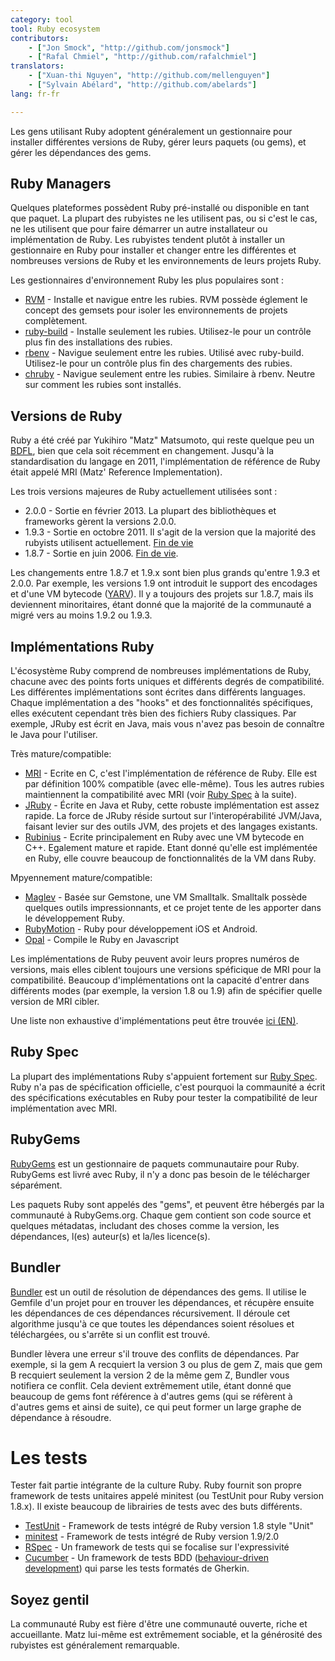 ```yaml
---
category: tool
tool: Ruby ecosystem
contributors:
    - ["Jon Smock", "http://github.com/jonsmock"]
    - ["Rafal Chmiel", "http://github.com/rafalchmiel"]
translators:
    - ["Xuan-thi Nguyen", "http://github.com/mellenguyen"]
    - ["Sylvain Abélard", "http://github.com/abelards"]
lang: fr-fr

---
```


Les gens utilisant Ruby adoptent généralement un gestionnaire pour installer
différentes versions de Ruby, gérer leurs paquets (ou gems), et gérer les
dépendances des gems.

## Ruby Managers

Quelques plateformes possèdent Ruby pré-installé ou disponible en tant que
paquet. La plupart des rubyistes ne les utilisent pas, ou si c'est le cas, ne
les utilisent que pour faire démarrer un autre installateur ou implémentation de
Ruby. Les rubyistes tendent plutôt à installer un gestionnaire en Ruby pour installer
et changer entre les différentes et nombreuses versions de Ruby et les
environnements de leurs projets Ruby.

Les gestionnaires d'environnement Ruby les plus populaires sont :

* [RVM](https://rvm.io/) - Installe et navigue entre les rubies. RVM possède
  églement le concept des gemsets pour isoler les environnements de projets
  complètement.
* [ruby-build](https://github.com/sstephenson/ruby-build) - Installe seulement
  les rubies. Utilisez-le pour un contrôle plus fin des installations des
  rubies.
* [rbenv](https://github.com/sstephenson/rbenv) - Navigue seulement entre les
  rubies. Utilisé avec ruby-build. Utilisez-le pour un contrôle plus fin des
  chargements des rubies.
* [chruby](https://github.com/postmodern/chruby) - Navigue seulement entre les
  rubies. Similaire à rbenv. Neutre sur comment les rubies sont installés.

## Versions de Ruby

Ruby a été créé par Yukihiro "Matz" Matsumoto, qui reste quelque peu un
[BDFL](https://fr.wikipedia.org/wiki/Benevolent_Dictator_for_Life), bien que
cela soit récemment en changement. Jusqu'à la standardisation du langage en
2011, l'implémentation de référence de Ruby était appelé MRI (Matz' Reference
Implementation).

Les trois versions majeures de Ruby actuellement utilisées sont :

* 2.0.0 - Sortie en février 2013. La plupart des bibliothèques et frameworks
  gèrent la versions 2.0.0.
* 1.9.3 - Sortie en octobre 2011. Il s'agit de la version que la majorité des
  rubyists utilisent actuellement. [Fin de vie](https://www.ruby-lang.org/en/news/2015/02/23/support-for-ruby-1-9-3-has-ended/)
* 1.8.7 - Sortie en juin 2006. [Fin de vie](http://www.ruby-lang.org/en/news/2013/06/30/we-retire-1-8-7/).

Les changements entre 1.8.7 et 1.9.x sont bien plus grands qu'entre 1.9.3
et 2.0.0. Par exemple, les versions 1.9 ont introduit le support des
encodages et d'une VM bytecode ([YARV](https://fr.wikipedia.org/wiki/YARV)).
Il y a toujours des projets sur 1.8.7, mais ils deviennent minoritaires, étant
donné que la majorité de la communauté a migré vers au moins 1.9.2 ou 1.9.3.

## Implémentations Ruby

L'écosystème Ruby comprend de nombreuses implémentations de Ruby, chacune avec
des points forts uniques et différents degrés de compatibilité. Les différentes
implémentations sont écrites dans différents languages.
Chaque implémentation a des "hooks" et des fonctionnalités spécifiques, elles
exécutent cependant très bien des fichiers Ruby classiques.
Par exemple, JRuby est écrit en Java, mais vous n'avez pas besoin de connaître
le Java pour l'utiliser.

Très mature/compatible:

* [MRI](https://github.com/ruby/ruby) - Ecrite en C, c'est l'implémentation de
  référence de Ruby. Elle est par définition 100% compatible (avec elle-même).
  Tous les autres rubies maintiennent la compatibilité avec MRI
  (voir [Ruby Spec](#ruby-spec) à la suite).
* [JRuby](http://jruby.org/) - Écrite en Java et Ruby, cette robuste
  implémentation est assez rapide.
  La force de JRuby réside surtout sur l'interopérabilité JVM/Java, faisant
  levier sur des outils JVM, des projets et des langages existants.
* [Rubinius](http://rubini.us/) - Ecrite principalement en Ruby avec une VM
  bytecode en C++. Egalement mature et rapide. Etant donné qu'elle est
  implémentée en Ruby, elle couvre beaucoup de fonctionnalités de la
  VM dans Ruby.

Mpyennement mature/compatible:

* [Maglev](http://maglev.github.io/) - Basée sur Gemstone, une VM Smalltalk.
  Smalltalk possède quelques outils impressionnants, et ce projet tente
  de les apporter dans le développement Ruby.
* [RubyMotion](http://www.rubymotion.com/) - Ruby pour développement iOS et Android.
* [Opal](http://opalrb.org/) - Compile le Ruby en Javascript

Les implémentations de Ruby peuvent avoir leurs propres numéros de versions,
mais elles ciblent toujours une versions spéficique de MRI pour la
compatibilité.
Beaucoup d'implémentations ont la capacité d'entrer dans différents modes
(par exemple, la version 1.8 ou 1.9) afin de spécifier quelle version de MRI
cibler.

Une liste non exhaustive d'implémentations peut être trouvée [ici (EN)](https://github.com/cogitator/ruby-implementations/wiki/List-of-Ruby-implementations).

## Ruby Spec

La plupart des implémentations Ruby s'appuient fortement sur [Ruby Spec](https://github.com/ruby/spec).
Ruby n'a pas de spécification officielle, c'est pourquoi la commaunité a écrit
des spécifications exécutables en Ruby pour tester la compatibilité de leur
implémentation avec MRI.

## RubyGems

[RubyGems](http://rubygems.org/) est un gestionnaire de paquets communautaire
pour Ruby.
RubyGems est livré avec Ruby, il n'y a donc pas besoin de le télécharger
séparément.

Les paquets Ruby sont appelés des "gems", et peuvent être hébergés par la
communauté à RubyGems.org. Chaque gem contient son code source et quelques
métadatas, includant des choses comme la version, les dépendances,
l(es) auteur(s) et la/les licence(s).

## Bundler

[Bundler](http://bundler.io/) est un outil de résolution de dépendances des gems. Il
utilise le Gemfile d'un projet pour en trouver les dépendances, et récupère
ensuite les dépendances de ces dépendances récursivement. Il déroule cet
algorithme jusqu'à ce que toutes les dépendances soient résolues et
téléchargées, ou s'arrête si un conflit est trouvé.

Bundler lèvera une erreur s'il trouve des conflits de dépendances. Par exemple,
si la gem A recquiert la version 3 ou plus de gem Z, mais que gem B recquiert
seulement la version 2 de la même gem Z, Bundler vous notifiera ce conflit. Cela devient
extrêmement utile, étant donné que beaucoup de gems font référence à d'autres
gems (qui se réfèrent à d'autres gems et ainsi de suite), ce qui peut former un large graphe de
dépendance à résoudre.

# Les tests

Tester fait partie intégrante de la culture Ruby. Ruby fournit son propre
framework de tests unitaires appelé minitest (ou TestUnit pour Ruby
version 1.8.x). Il existe beaucoup de librairies de tests avec des buts
différents.

* [TestUnit](http://ruby-doc.org/stdlib-1.8.7/libdoc/test/unit/rdoc/Test/Unit.html) - Framework de tests intégré de Ruby version 1.8 style "Unit"
* [minitest](http://ruby-doc.org/stdlib-2.0.0/libdoc/minitest/rdoc/MiniTest.html) - Framework de tests intégré de Ruby version 1.9/2.0
* [RSpec](http://rspec.info/) - Un framework de tests qui se focalise sur l'expressivité
* [Cucumber](http://cukes.info/) - Un framework de tests BDD ([behaviour-driven development](https://fr.wikipedia.org/wiki/Behavior_driven_development)) qui parse les tests formatés de Gherkin.

## Soyez gentil

La communauté Ruby est fière d'être une communauté ouverte, riche et
accueillante. Matz lui-même est extrêmement sociable, et la générosité des
rubyistes est généralement remarquable.
